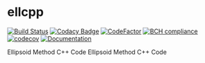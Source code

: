 # ellcpp

[![Build Status](https://travis-ci.org/luk036/ellcpp.svg?branch=master)](https://travis-ci.org/luk036/ellcpp)
[![Codacy Badge](https://api.codacy.com/project/badge/Grade/c7e8c69a3335427aa2f08e3e2d455552)](https://app.codacy.com/app/luk036/ellcpp?utm_source=github.com&utm_medium=referral&utm_content=luk036/ellcpp&utm_campaign=badger)
[![CodeFactor](https://www.codefactor.io/repository/github/luk036/ellcpp/badge)](https://www.codefactor.io/repository/github/luk036/ellcpp)
[![BCH compliance](https://bettercodehub.com/edge/badge/luk036/ellcpp?branch=master)](https://bettercodehub.com/)
[![codecov](https://codecov.io/gh/luk036/ellcpp/branch/master/graph/badge.svg)](https://codecov.io/gh/luk036/ellcpp)
[![Documentation](https://img.shields.io/badge/Documentation-latest-blue.svg)](https://luk036.github.io/ellcpp)

Ellipsoid Method C++ Code
Ellipsoid Method C++ Code
